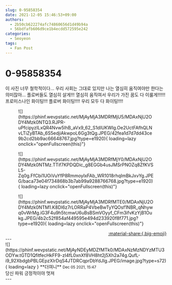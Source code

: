 ```yaml
---
slug: 0-95858354
date: 2021-12-05 15:46:53+09:00
authors:
  - 2b50cb622274afc74860656d1d49b94a
  - 56bdfafb606d9ce1b4ecdd572595e242
categories:
  - Seoyeon
tags:
  - Fan Post
---
```


# 0-95858354

<div class="post-container" markdown="1">
<div class="content-container md-sidebar__scrollwrap" markdown="1">

이 사진 너무 철학적이다... 우리 사회는 그대로 있지만 나는 열심히 움직여야만 한다는 의미잖아... 플로버들도 열심히 살게!!! 열심히 움직여서 우리가 가진 꿈도 다 이룰게!!!!!! 프로미스나인 화이팅!!! 플로버 화이팅!!!! 우리 모두 다 화이팅!!!!
<figure markdown="1">
![](https://phinf.wevpstatic.net/MjAyMjA3MDRfMjU5/MDAxNjU2ODY4Mzk0NTQ3.RJPR-uPfcipyzILxQR4Nvw5lhB_aVx9_62_S1dIUKWIg.Oe2UctFAfhQLNvLTiZyBTAb_6S5edjiAkwpoL6Gg3tQg.JPEG/42fea1d7d7dd43ce9b2cd2bb9ac66648767.jpg?type=e1920){ loading=lazy onclick="openFullscreen(this)"}
</figure>

<figure markdown="1">
![](https://phinf.wevpstatic.net/MjAyMjA3MDRfMjY0/MDAxNjU2ODY4Mzk0NTMz.TTif7KPDQDic_g8EGGb4usJMSrPNOZq8ZfKVSL5-Zq0g.FfCbi1UOiVuYfP8RmmoyIxFAb_WR1018rhqImBkJxvYg.JPEG/baca73e04f734868b3b7ab99a9288766768.jpg?type=e1920){ loading=lazy onclick="openFullscreen(this)"}
</figure>

<figure markdown="1">
![](https://phinf.wevpstatic.net/MjAyMjA3MDRfMTE0/MDAxNjU2ODY4Mzk0NTM1.K8Dl6z7rLORRaP4VbeBwTyYQOsf1NBR_qNhywq0vWrMg.iG3F4u9h5tcmwU6uBsBSmVOyyf_CFm3ifvKzYjB1Oukg.JPEG/4b2c52f854af449595e494d233920f8f771.jpg?type=e1920){ loading=lazy onclick="openFullscreen(this)"}
</figure>


</div>
</div>

<div style="text-align: right;" markdown="1">
<a href="https://weverse.io/fromis9/fanpost/0-95858354" style="text-align: right;">:material-share:{.big-emoji}</a>
</div>
---

<div class="comments-container md-sidebar__scrollwrap" markdown="1">
<div class="comment" markdown="1">
<div class='id-container' markdown="1">
![](https://phinf.wevpstatic.net/MjAyNDEyMDZfMTk0/MDAxNzMzNDYzMTU3ODYw.tGTD1QfitfecHkFF9-zI4fL0xnXf8VH8ht2j5Xh2a74g.QufL-i9_92XbdgbPBLGEpzXIrDqS4JTDRCqprDbYdJIg.JPEG/image.jpg?type=s72){ loading=lazy }
**<span class="artist">더여니</span>** <small>Dec 05 2021, 15:47</small><br>
</div>
<div class='comment-body' markdown="1">
당신 파워 긍정적이야 멋져
</div>
</div>
</div>
---
